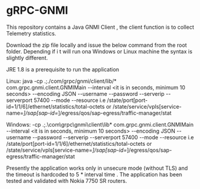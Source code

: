 # gRPC-GNMI
This repository contains a Java GNMI Client , the client function is to collect Telemetry statistics. 

Download the zip file  locally and issue the below command  from the  root folder. Depending  if i t  will run ona Windows or Linux machine  the syntax is slightly different.

JRE 1.8 is a prerequisite to run the application


Linux:  java  -cp .;./com/grpc/gnmi/client/lib/*  com.grpc.gnmi.client.GNMIMain  --interval  <it is in seconds, minimum 10 seconds> --encoding JSON --username <username> --password  <password>  --serverip  <ip address> --serverport  57400 --mode <STREAM or ONCE>  --resource  <XML Path>  i.e /state/port[port-id=1/1/6]/ethernet/statistics/total-octets or  /state/service/vpls[service-name=*]/sap[sap-id=*]/egress/qos/sap-egress/traffic-manager/stat

Windows:  -cp .;.\com\grpc\gnmi\client\lib\*  com.grpc.gnmi.client.GNMIMain  --interval  <it is in seconds, minimum 10 seconds> --encoding JSON --username <username> --password  <password>  --serverip  <ip address> --serverport  57400 --mode <STREAM or ONCE>  --resource  <XML Path>  i.e /state/port[port-id=1/1/6]/ethernet/statistics/total-octets or  /state/service/vpls[service-name=*]/sap[sap-id=*]/egress/qos/sap-egress/traffic-manager/stat

Presently the application works only in unsecure mode (without TLS)  and the timeout is hardcoded   to 5 * interval time . 
The application has been tested and validated with Nokia 7750 SR routers.
